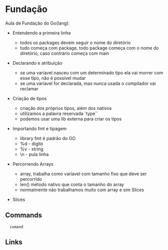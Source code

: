 # Fundação

Aula de Fundação do Go(lang):

- Entendendo a primeira linha

  - todos os packages devem seguir o nome do diretório
  - tudo começa com package, todo package começa com o nome do diretório, caso contrário começa com main

- Declarando e atribuição

  - se uma varíavel nasceu com um determinado tipo ela vai morrer com esse tipo, não é possível mudar
  - se uma varíavel for declarada, mas nunca usada o compilador vai reclamar

- Criação de tipos

  - criação dos próprios tipos, além dos nativos
  - utilizamos a palavra reservada `type``
  - podemos usar uma lib externa para criar os tipos

- Importando fmt e tipagem

  - library fmt é padrão do GO
  - %d - digito
  - %v - string
  - \n - pula linha

- Percorrendo Arrays

  - array, trabalha como varíavel com tamanho fixo que deve ser percorrido
  - len() método nativo que conta o tamanho do array
  - normalmente não trabalhamos muito com array e sim Slices

- Slices

## Commands

```
  comand
```

## Links
